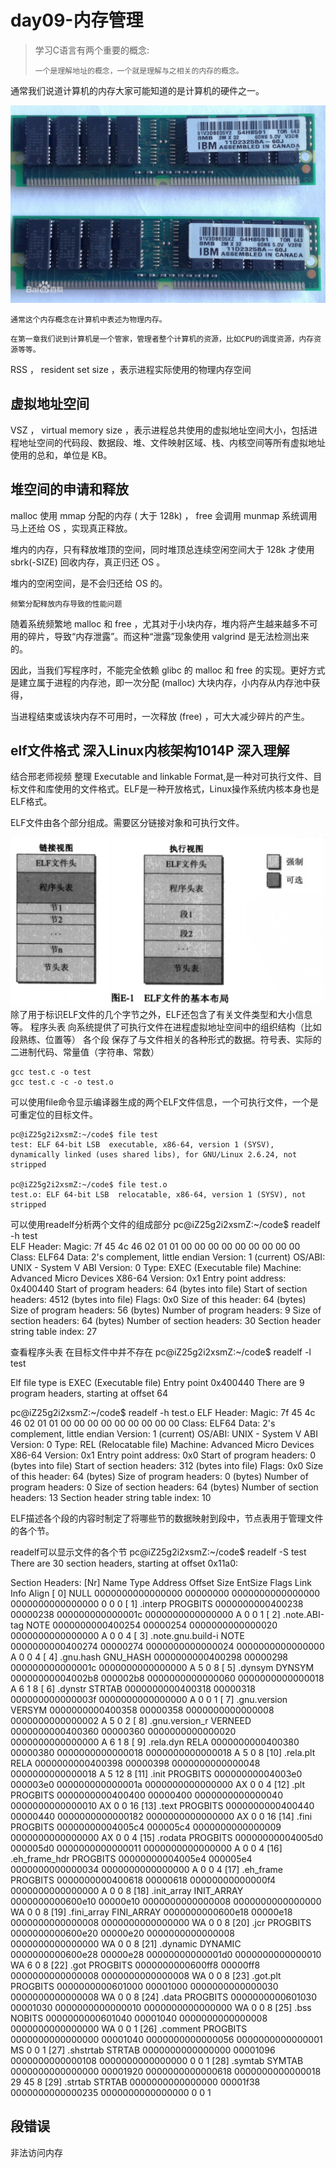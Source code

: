 # day09-内存管理

> 学习C语言有两个重要的概念:
>
> ```
> 一个是理解地址的概念，一个就是理解与之相关的内存的概念。
> ```

通常我们说道计算机的内存大家可能知道的是计算机的硬件之一。

![](/assets/memory.jpg)

```
通常这个内存概念在计算机中表述为物理内存。
```

```
在第一章我们说到计算机是一个管家，管理者整个计算机的资源，比如CPU的调度资源，内存资源等等。
```

RSS ， resident set size ，表示进程实际使用的物理内存空间

## 虚拟地址空间

VSZ ， virtual memory size ，表示进程总共使用的虚拟地址空间大小，包括进程地址空间的代码段、数据段、堆、文件映射区域、栈、内核空间等所有虚拟地址使用的总和，单位是 KB。

## 堆空间的申请和释放

malloc 使用 mmap 分配的内存 \( 大于 128k\) ， free 会调用 munmap 系统调用马上还给 OS ，实现真正释放。

堆内的内存，只有释放堆顶的空间，同时堆顶总连续空闲空间大于 128k 才使用 sbrk\(-SIZE\) 回收内存，真正归还 OS 。

堆内的空闲空间，是不会归还给 OS 的。

`频繁分配释放内存导致的性能问题`

随着系统频繁地 malloc 和 free ，尤其对于小块内存，堆内将产生越来越多不可用的碎片，导致“内存泄露”。而这种“泄露”现象使用 valgrind 是无法检测出来的。

因此，当我们写程序时，不能完全依赖 glibc 的 malloc 和 free 的实现。更好方式是建立属于进程的内存池，即一次分配 \(malloc\) 大块内存，小内存从内存池中获得，

当进程结束或该块内存不可用时，一次释放 \(free\) ，可大大减少碎片的产生。

## elf文件格式  深入Linux内核架构1014P 深入理解

结合邢老师视频 整理
Executable and linkable Format,是一种对可执行文件、目标文件和库使用的文件格式。ELF是一种开放格式，Linux操作系统内核本身也是ELF格式。

ELF文件由各个部分组成。需要区分链接对象和可执行文件。

![](/assets/elf_format.png)
除了用于标识ELF文件的几个字节之外，ELF还包含了有关文件类型和大小信息等。
程序头表 向系统提供了可执行文件在进程虚拟地址空间中的组织结构（比如段熟练、位置等）
各个段   保存了与文件相关的各种形式的数据。符号表、实际的二进制代码、常量值（字符串、常数）


```
gcc test.c -o test
gcc test.c -c -o test.o
```

可以使用file命令显示编译器生成的两个ELF文件信息，一个可执行文件，一个是可重定位的目标文件。


```
pc@iZ25g2i2xsmZ:~/code$ file test
test: ELF 64-bit LSB  executable, x86-64, version 1 (SYSV), dynamically linked (uses shared libs), for GNU/Linux 2.6.24, not stripped

pc@iZ25g2i2xsmZ:~/code$ file test.o
test.o: ELF 64-bit LSB  relocatable, x86-64, version 1 (SYSV), not stripped
```

可以使用readelf分析两个文件的组成部分
pc@iZ25g2i2xsmZ:~/code$ readelf -h test   
ELF Header:
  Magic:   7f 45 4c 46 02 01 01 00 00 00 00 00 00 00 00 00 
  Class:                             ELF64
  Data:                              2's complement, little endian
  Version:                           1 (current)
  OS/ABI:                            UNIX - System V
  ABI Version:                       0
  Type:                              EXEC (Executable file)
  Machine:                           Advanced Micro Devices X86-64
  Version:                           0x1
  Entry point address:               0x400440
  Start of program headers:          64 (bytes into file)
  Start of section headers:          4512 (bytes into file)
  Flags:                             0x0
  Size of this header:               64 (bytes)
  Size of program headers:           56 (bytes)
  Number of program headers:         9
  Size of section headers:           64 (bytes)
  Number of section headers:         30
  Section header string table index: 27

查看程序头表 在目标文件中并不存在
pc@iZ25g2i2xsmZ:~/code$ readelf -l test

Elf file type is EXEC (Executable file)
Entry point 0x400440
There are 9 program headers, starting at offset 64



pc@iZ25g2i2xsmZ:~/code$ readelf -h test.o
ELF Header:
  Magic:   7f 45 4c 46 02 01 01 00 00 00 00 00 00 00 00 00 
  Class:                             ELF64
  Data:                              2's complement, little endian
  Version:                           1 (current)
  OS/ABI:                            UNIX - System V
  ABI Version:                       0
  Type:                              REL (Relocatable file)
  Machine:                           Advanced Micro Devices X86-64
  Version:                           0x1
  Entry point address:               0x0
  Start of program headers:          0 (bytes into file)
  Start of section headers:          312 (bytes into file)
  Flags:                             0x0
  Size of this header:               64 (bytes)
  Size of program headers:           0 (bytes)
  Number of program headers:         0
  Size of section headers:           64 (bytes)
  Number of section headers:         13
  Section header string table index: 10


ELF描述各个段的内容时制定了将哪些节的数据映射到段中，节点表用于管理文件的各个节。

readelf可以显示文件的各个节
pc@iZ25g2i2xsmZ:~/code$ readelf -S test
There are 30 section headers, starting at offset 0x11a0:

Section Headers:
  [Nr] Name              Type             Address           Offset
       Size              EntSize          Flags  Link  Info  Align
  [ 0]                   NULL             0000000000000000  00000000
       0000000000000000  0000000000000000           0     0     0
  [ 1] .interp           PROGBITS         0000000000400238  00000238
       000000000000001c  0000000000000000   A       0     0     1
  [ 2] .note.ABI-tag     NOTE             0000000000400254  00000254
       0000000000000020  0000000000000000   A       0     0     4
  [ 3] .note.gnu.build-i NOTE             0000000000400274  00000274
       0000000000000024  0000000000000000   A       0     0     4
  [ 4] .gnu.hash         GNU_HASH         0000000000400298  00000298
       000000000000001c  0000000000000000   A       5     0     8
  [ 5] .dynsym           DYNSYM           00000000004002b8  000002b8
       0000000000000060  0000000000000018   A       6     1     8
  [ 6] .dynstr           STRTAB           0000000000400318  00000318
       000000000000003f  0000000000000000   A       0     0     1
  [ 7] .gnu.version      VERSYM           0000000000400358  00000358
       0000000000000008  0000000000000002   A       5     0     2
  [ 8] .gnu.version_r    VERNEED          0000000000400360  00000360
       0000000000000020  0000000000000000   A       6     1     8
  [ 9] .rela.dyn         RELA             0000000000400380  00000380
       0000000000000018  0000000000000018   A       5     0     8
  [10] .rela.plt         RELA             0000000000400398  00000398
       0000000000000048  0000000000000018   A       5    12     8
  [11] .init             PROGBITS         00000000004003e0  000003e0
       000000000000001a  0000000000000000  AX       0     0     4
  [12] .plt              PROGBITS         0000000000400400  00000400
       0000000000000040  0000000000000010  AX       0     0     16
  [13] .text             PROGBITS         0000000000400440  00000440
       0000000000000182  0000000000000000  AX       0     0     16
  [14] .fini             PROGBITS         00000000004005c4  000005c4
       0000000000000009  0000000000000000  AX       0     0     4
  [15] .rodata           PROGBITS         00000000004005d0  000005d0
       0000000000000011  0000000000000000   A       0     0     4
  [16] .eh_frame_hdr     PROGBITS         00000000004005e4  000005e4
       0000000000000034  0000000000000000   A       0     0     4
  [17] .eh_frame         PROGBITS         0000000000400618  00000618
       00000000000000f4  0000000000000000   A       0     0     8
  [18] .init_array       INIT_ARRAY       0000000000600e10  00000e10
       0000000000000008  0000000000000000  WA       0     0     8
  [19] .fini_array       FINI_ARRAY       0000000000600e18  00000e18
       0000000000000008  0000000000000000  WA       0     0     8
  [20] .jcr              PROGBITS         0000000000600e20  00000e20
       0000000000000008  0000000000000000  WA       0     0     8
  [21] .dynamic          DYNAMIC          0000000000600e28  00000e28
       00000000000001d0  0000000000000010  WA       6     0     8
  [22] .got              PROGBITS         0000000000600ff8  00000ff8
       0000000000000008  0000000000000008  WA       0     0     8
  [23] .got.plt          PROGBITS         0000000000601000  00001000
       0000000000000030  0000000000000008  WA       0     0     8
  [24] .data             PROGBITS         0000000000601030  00001030
       0000000000000010  0000000000000000  WA       0     0     8
  [25] .bss              NOBITS           0000000000601040  00001040
       0000000000000008  0000000000000000  WA       0     0     1
  [26] .comment          PROGBITS         0000000000000000  00001040
       0000000000000056  0000000000000001  MS       0     0     1
  [27] .shstrtab         STRTAB           0000000000000000  00001096
       0000000000000108  0000000000000000           0     0     1
  [28] .symtab           SYMTAB           0000000000000000  00001920
       0000000000000618  0000000000000018          29    45     8
  [29] .strtab           STRTAB           0000000000000000  00001f38
       0000000000000235  0000000000000000           0     0     1


## 段错误
非法访问内存

